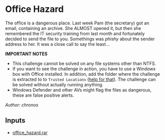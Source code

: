 # Office Hazard

The office is a dangerous place. Last week Pam (the secretary) got an email, containing an archive. She ALMOST opened it, but then she remembered the IT security training from last month and fortunately decided to send the file to you. Somethings was *phishy* about the sender address to her. It was a close call to say the least...


**IMPORTANT NOTES**
- This challenge cannot be solved on any file systems other than NTFS.
- If you want to see the challenge in action, you have to use a Windows box with Office installed. In addition, add the folder where the challenge is extracted to to `Trusted Locations` ([help for that](https://support.microsoft.com/en-us/office/add-remove-or-change-a-trusted-location-7ee1cdc2-483e-4cbb-bcb3-4e7c67147fb4)). The challenge can be solved without actually running anything.
- Windows Defender and other AVs might flag the files as dangerous, these are false positive alerts.

*Author: chronos*

## Inputs
- [office_hazard.rar](input/office_hazard.rar)

